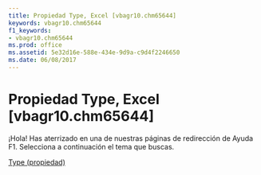 ```yaml
---
title: Propiedad Type, Excel [vbagr10.chm65644]
keywords: vbagr10.chm65644
f1_keywords:
- vbagr10.chm65644
ms.prod: office
ms.assetid: 5e32d16e-588e-434e-9d9a-c9d4f2246650
ms.date: 06/08/2017
---
```





# Propiedad Type, Excel [vbagr10.chm65644]

¡Hola! Has aterrizado en una de nuestras páginas de redirección de Ayuda F1. Selecciona a continuación el tema que buscas.


 [Type (propiedad)](http://msdn.microsoft.com/library/type-property%28Office.15%29.aspx)


